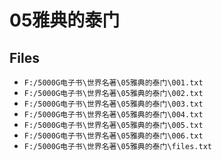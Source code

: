 # 05雅典的泰门

## Files

- `F:/5000G电子书\世界名著\05雅典的泰门\001.txt`
- `F:/5000G电子书\世界名著\05雅典的泰门\002.txt`
- `F:/5000G电子书\世界名著\05雅典的泰门\003.txt`
- `F:/5000G电子书\世界名著\05雅典的泰门\004.txt`
- `F:/5000G电子书\世界名著\05雅典的泰门\005.txt`
- `F:/5000G电子书\世界名著\05雅典的泰门\006.txt`
- `F:/5000G电子书\世界名著\05雅典的泰门\files.txt`
